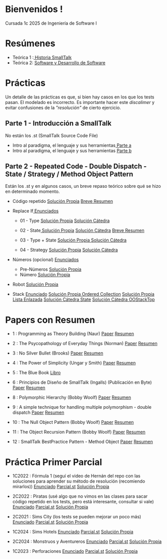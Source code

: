 # Bienvenidos !
Cursada 1c 2025 de Ingeniería de Software I

# Resúmenes
- Teórica 1 :[ Historia SmallTalk](https://github.com/ToniusRetonius/Ing1/blob/main/Res%C3%BAmenes/T1.pdf)
- Teórica 2: [ Software y Desarrollo de Software](https://github.com/ToniusRetonius/Ing1/blob/main/Res%C3%BAmenes/T2.pdf)

# Prácticas
Un detalle de las prácticas es que, si bien hay casos en los que los tests pasan. El modelado es incorrecto. Es importante hacer este *discalimer* y evitar confusiones de la *"resolución"* de cierto ejercicio. 

## Parte 1 - Introducción a SmallTalk
No están los .st (SmallTalk Source Code File)
- Intro al paradigma, el lenguaje y sus herramientas[ Parte a](https://github.com/ToniusRetonius/Ing1/blob/main/Gu%C3%ADas%20Pr%C3%A1cticas/Parte%201/01-Parte-A/solve.pdf)
- Intro al paradigma, el lenguaje y sus herramientas [Parte b](https://github.com/ToniusRetonius/Ing1/blob/main/Gu%C3%ADas%20Pr%C3%A1cticas/Parte%201/02-Parte-B/solve.pdf)

## Parte 2 - Repeated Code - Double Dispatch - State / Strategy / Method Object Pattern
Están los .st y en algunos casos, un breve repaso teórico sobre qué se hizo en determinado momento. 
- Código repetido
[Solución Propia](https://github.com/ToniusRetonius/Ing1/tree/main/Gu%C3%ADas%20Pr%C3%A1cticas/Parte%202/01-C%C3%B3digo-Repetido/solve) 
[Breve Resumen](https://github.com/ToniusRetonius/Ing1/blob/main/Gu%C3%ADas%20Pr%C3%A1cticas/Parte%202/01-C%C3%B3digo-Repetido/solve.pdf)


- Replace If[ Enunciados](https://github.com/ToniusRetonius/Ing1/tree/main/Gu%C3%ADas%20Pr%C3%A1cticas/Parte%202/02-SacarIfs)

    - 01 - Type
    [ Solución Propia](https://github.com/ToniusRetonius/Ing1/blob/main/Gu%C3%ADas%20Pr%C3%A1cticas/Parte%202/02-SacarIfs/01-Replace-If-Type/1.Replace-if-Type(solve).st)
    [ Solución Cátedra](https://github.com/ToniusRetonius/Ing1/blob/main/Gu%C3%ADas%20Pr%C3%A1cticas/Parte%202/02-SacarIfs/soluciones%20c%C3%A1tedra/1.Replace-if-Type-Solucion.st)

    - 02 - State[ Solución Propia](https://github.com/ToniusRetonius/Ing1/blob/main/Gu%C3%ADas%20Pr%C3%A1cticas/Parte%202/02-SacarIfs/02-Replace-If-State/2.Replace-if-State(solve).st)
    [ Solución Cátedra](https://github.com/ToniusRetonius/Ing1/blob/main/Gu%C3%ADas%20Pr%C3%A1cticas/Parte%202/02-SacarIfs/soluciones%20c%C3%A1tedra/2.Replace-if-State-Solucion.st)
    [Breve Resumen](https://github.com/ToniusRetonius/Ing1/blob/main/Gu%C3%ADas%20Pr%C3%A1cticas/Parte%202/02-SacarIfs/solve.pdf)

    - 03 - Type + State 
    [ Solución Propia ](https://github.com/ToniusRetonius/Ing1/blob/main/Gu%C3%ADas%20Pr%C3%A1cticas/Parte%202/02-SacarIfs/03-Replace-If-Type%2BState/3.Replace-if-Type%2BState(solve).st)
    [ Solución Cátedra ](https://github.com/ToniusRetonius/Ing1/blob/main/Gu%C3%ADas%20Pr%C3%A1cticas/Parte%202/02-SacarIfs/soluciones%20c%C3%A1tedra/3.Replace-if-Type%2BState-Solucion.st)

    - 04 - Strategy 
    [Solución Propia](https://github.com/ToniusRetonius/Ing1/blob/main/Gu%C3%ADas%20Pr%C3%A1cticas/Parte%202/02-SacarIfs/04-Replace-If-Strat/4.Replace-if-Strategy(solve).st)
    [Solución Cátedra](https://github.com/ToniusRetonius/Ing1/blob/main/Gu%C3%ADas%20Pr%C3%A1cticas/Parte%202/02-SacarIfs/soluciones%20c%C3%A1tedra/4.Replace-if-Strategy-Solucion.st)

- Números (opcional) [ Enunciados](https://github.com/ToniusRetonius/Ing1/tree/main/Gu%C3%ADas%20Pr%C3%A1cticas/Parte%202/03-N%C3%BAmeros(opcional))
    - Pre-Números [ Solución Propia](https://github.com/ToniusRetonius/Ing1/blob/main/Gu%C3%ADas%20Pr%C3%A1cticas/Parte%202/03-N%C3%BAmeros(opcional)/solve/Pre-Numeros-Exercise(solve).st)
    - Número [Solución Propia](https://github.com/ToniusRetonius/Ing1/blob/main/Gu%C3%ADas%20Pr%C3%A1cticas/Parte%202/03-N%C3%BAmeros(opcional)/solve/Numero-Exercise(solve).st)

- Robot [Solución Propia](https://github.com/ToniusRetonius/Ing1/blob/main/Gu%C3%ADas%20Pr%C3%A1cticas/Parte%202/04-Robot/solve/IRobot-Enunciado(solve).st)

- Stack [ Enunciado](https://github.com/ToniusRetonius/Ing1/tree/main/Gu%C3%ADas%20Pr%C3%A1cticas/Parte%202/05-Stack)
[ Solución Propia Ordered Collection](https://github.com/ToniusRetonius/Ing1/blob/main/Gu%C3%ADas%20Pr%C3%A1cticas/Parte%202/05-Stack/solve/Stack-Exercise(solve%20ordered-collection).st)
[ Solución Propia Lista Enlazada](https://github.com/ToniusRetonius/Ing1/blob/main/Gu%C3%ADas%20Pr%C3%A1cticas/Parte%202/05-Stack/solve/Stack-Exercise(lista%20enlazada).st)
[ Solución Cátedra State](https://github.com/ToniusRetonius/Ing1/blob/main/Gu%C3%ADas%20Pr%C3%A1cticas/Parte%202/05-Stack/solve/Stack-Solution-1.st)
[ Solución Cátedra OOStackTop](https://github.com/ToniusRetonius/Ing1/blob/main/Gu%C3%ADas%20Pr%C3%A1cticas/Parte%202/05-Stack/solve/Stack-Solution-2.st)

    

# Papers con Resumen
- 1 : Programming as Theory Building (Naur)
[ Paper](https://github.com/ToniusRetonius/Ing1/blob/main/Papers/1/Programming%20as%20Theory%20Building-1.pdf)
[ Resumen](https://github.com/ToniusRetonius/Ing1/blob/main/Papers/1/resumen.md)

- 2 : The Psycopathology of Everyday Things (Norman) 
[ Paper](https://github.com/ToniusRetonius/Ing1/blob/main/Papers/2/Norman-The%20Design%20of%20Everyday%20Things.pdf)
[ Resumen](https://github.com/ToniusRetonius/Ing1/blob/main/Papers/2/resumen.md)

- 3 : No Silver Bullet (Brooks)
[ Paper](https://github.com/ToniusRetonius/Ing1/blob/main/Papers/3/No_Silver_Bullet.pdf)
[ Resumen](https://github.com/ToniusRetonius/Ing1/blob/main/Papers/3/resumen.md)

- 4 : The Power of Simplicity (Ungar y Smith) 
[ Paper](https://github.com/ToniusRetonius/Ing1/blob/main/Papers/4/The%20Power%20of%20Simplicity.pdf)
[ Resumen](https://github.com/ToniusRetonius/Ing1/blob/main/Papers/4/resumen.md)

- 5 : The Blue Book [ Libro](https://github.com/ToniusRetonius/Ing1/blob/main/Papers/5/Bluebook.pdf)

- 6 : Principios de Diseño de SmallTalk (Ingalls) (Publicación en Byte) 
[ Paper](https://github.com/ToniusRetonius/Ing1/blob/main/Papers/6/Principios%20de%20Dise%C3%B1o%20de%20Smalltalk.pdf)
[ Resumen](https://github.com/ToniusRetonius/Ing1/blob/main/Papers/6/resumen.md)

- 8 : Polymorphic Hierarchy (Bobby Woolf) 
[ Paper](https://github.com/ToniusRetonius/Ing1/blob/main/Papers/8/Polymorphic%20Hierarchy.pdf)
[ Resumen](https://github.com/ToniusRetonius/Ing1/blob/main/Papers/8/resumen.md)

- 9 : A simple technique for handling multiple polymorphism - double dispatch 
[ Paper](https://github.com/ToniusRetonius/Ing1/blob/main/Papers/9/A%20simple%20technique%20for%20handling%20multiple%20polymorphism%20-%20double%20dispatch.pdf)
[ Resumen](https://github.com/ToniusRetonius/Ing1/blob/main/Papers/9/resumen.md)

- 10 : The Null Object Pattern (Bobby Woolf) 
[ Paper](https://github.com/ToniusRetonius/Ing1/blob/main/Papers/10/null_object.pdf)
[ Resumen](https://github.com/ToniusRetonius/Ing1/blob/main/Papers/10/resumen.md)

- 11 : The Object Recursion Pattern (Bobby Woolf)
[ Paper](https://github.com/ToniusRetonius/Ing1/blob/main/Papers/11/The%20Object%20Recursion%20Pattern.pdf)
[ Resumen](https://github.com/ToniusRetonius/Ing1/blob/main/Papers/11/resumen.md)

- 12 : SmallTalk BestPractice Pattern - Method Object
[ Paper](https://github.com/ToniusRetonius/Ing1/blob/main/Papers/12/Smalltalk%20best%20practice%20patterns-%20method%20object.pdf)
[ Resumen](https://github.com/ToniusRetonius/Ing1/blob/main/Papers/12/resumen.md)


# Práctica Primer Parcial

- 1C2022 : Fórmula 1 (seguí el video de Hernán del repo con las soluciones para aprender su método de resolución (recomiendo mirarlos))
[ Enunciado](https://github.com/ToniusRetonius/Ing1/blob/main/Parciales/Primero/1C2022/ISW1-2022-2C-Parcial-1-Enunciado-1.pdf)
[ Parcial.st](https://github.com/ToniusRetonius/Ing1/blob/main/Parciales/Primero/1C2022/ISW1-2022-1C-Parcial-1.st)
[ Solución Propia](https://github.com/ToniusRetonius/Ing1/blob/main/Parciales/Primero/1C2022/ISW1-2022-1C-Parcial-1(solve).st)

- 2C2022 : Piratas (usé algo que no vimos en las clases para sacar código repetido en los tests, pero está interesante, consultar si vale)
[ Enunciado](https://github.com/ToniusRetonius/Ing1/blob/main/Parciales/Primero/2C2022/ISW1-2022-2C-Parcial-1-Enunciado.pdf)
[ Parcial.st](https://github.com/ToniusRetonius/Ing1/blob/main/Parciales/Primero/2C2022/ISW1-2022-2C-1erParcial.st)
[ Solución Propia](https://github.com/ToniusRetonius/Ing1/blob/main/Parciales/Primero/2C2022/ISW1-2022-2C-1erParcial(solve).st)


- 2C2021 : Sims City (los tests se pueden mejorar un poco más)
[ Enunciado](https://github.com/ToniusRetonius/Ing1/blob/main/Parciales/Primero/2C2021/ISW1-2021-2C-Parcial-1-Enunciado.pdf)
[ Parcial.st](https://github.com/ToniusRetonius/Ing1/blob/main/Parciales/Primero/2C2021/ISW1-2021-2C-1erParcial.st)
[ Solución Propia](https://github.com/ToniusRetonius/Ing1/blob/main/Parciales/Primero/2C2021/ISW1-2021-2C-1erParcial(solve).st)

- 1C2024 : Sims Hotels 
[ Enunciado](https://github.com/ToniusRetonius/Ing1/blob/main/Parciales/Primero/1C2024/ISW1-2024-1C-1erParcial-Practica.pdf)
[ Parcial.st](https://github.com/ToniusRetonius/Ing1/blob/main/Parciales/Primero/1C2024/ISW1-2024-1C-Parcial.st)
[ Solución Propia](https://github.com/ToniusRetonius/Ing1/blob/main/Parciales/Primero/1C2024/ISW1-2024-1C-Parcial(solve).st)

- 2C2024 : Monstruos y Aventureros 
[ Enunciado](https://github.com/ToniusRetonius/Ing1/blob/main/Parciales/Primero/2C2024/2024-2C-Parcial%201%20-%20Pr%C3%A1ctica.pdf) 
[ Parcial.st](https://github.com/ToniusRetonius/Ing1/blob/main/Parciales/Primero/2C2024/2024-2C-Parcial-1.st)
[ Solución Propia](https://github.com/ToniusRetonius/Ing1/blob/main/Parciales/Primero/2C2024/2024-2C-Parcial-1(solve).st)

- 1C2023 : Perforaciones
[ Enunciado](https://github.com/ToniusRetonius/Ing1/blob/main/Parciales/Primero/1C2023/ISW1-2023-1C-1erParcial-ISW1-Perforaciones.pdf)
[ Parcial.st](https://github.com/ToniusRetonius/Ing1/blob/main/Parciales/Primero/1C2023/ISW1-2023-1C-Parcial-1.st)
[ Solución Propia](https://github.com/ToniusRetonius/Ing1/blob/main/Parciales/Primero/1C2023/ISW1-2023-1C-Parcial-1(solve).st)